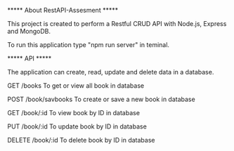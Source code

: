***** About RestAPI-Assesment *****

This project is created to perform a Restful CRUD API with Node.js, Express and MongoDB.

To run this application type "npm run server" in teminal.


***** API *****

The application can create, read, update and delete data in a database. 


GET /books
To get or view all book in database 

POST /book/savbooks
To create or save a new book in database 

GET /book/:id
To view book by ID in database 

PUT /book/:id
To update book by ID in database

DELETE /book/:id
To delete book by ID in database
